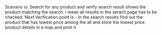 Scenario is: Search for any product and verify search result shows the product matching the search. I mean all results in the serach page has to be checked.
Next Verification point is - In the search results find out the product that has lowest price among the all and store the lowest price product details in a map and print it
